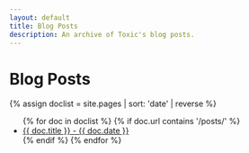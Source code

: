 ```yaml
---
layout: default
title: Blog Posts
description: An archive of Toxic's blog posts.
---
```


# Blog Posts

{% assign doclist = site.pages | sort: 'date' | reverse %}
 <ul>
    {% for doc in doclist %}
         {% if doc.url contains '/posts/' %}
             <li><a href="{{ site.baseurl }}{{ doc.url }}">{{ doc.title }} - {{ doc.date }}</a></li>
         {% endif %}
     {% endfor %}
 </ul>
